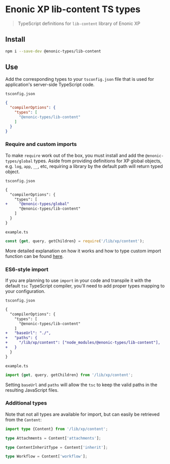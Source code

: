 # Enonic XP lib-content TS types

> TypeScript definitions for `lib-content` library of Enonic XP

## Install

```bash
npm i --save-dev @enonic-types/lib-content
```

## Use

Add the corresponding types to your `tsconfig.json` file that is used for application's server-side TypeScript code.

`tsconfig.json`

```json
{
  "compilerOptions": {
    "types": [
      "@enonic-types/lib-content"
    ]
  }
}
```

### Require and custom imports

To make `require` work out of the box, you must install and add the `@enonic-types/global` types. Aside from providing definitions for XP
global objects, e.g. `log`, `app`, `__`, etc, requiring a library by the default path will return typed object.

`tsconfig.json`

```diff
{
  "compilerOptions": {
    "types": [
+     "@enonic-types/global"
      "@enonic-types/lib-content"
    ]
  }
}
```

`example.ts`

```ts
const {get, query, getChildren} = require('/lib/xp/content');
```

More detailed explanation on how it works and how to type custom import function can be
found [here](https://developer.enonic.com/docs/xp/stable/api).

### ES6-style import

If you are planning to use `import` in your code and transpile it with the default `tsc` TypeScript compiler, you'll need to add proper
types mapping to your configuration.

`tsconfig.json`

```diff
{
  "compilerOptions": {
    "types": [
      "@enonic-types/lib-content"
    ]
+   "baseUrl": "./",
+   "paths": {
+     "/lib/xp/content": ["node_modules/@enonic-types/lib-content"],
+   }
  }
}
```

`example.ts`

```ts
import {get, query, getChildren} from '/lib/xp/content';
```

Setting `baseUrl` and `paths` will allow the `tsc` to keep the valid paths in the resulting JavaScript files.

### Additional types

Note that not all types are available for import, but can easily be retrieved from the `Content`: 

```ts
import type {Content} from '/lib/xp/content';

type Attachments = Content['attachments'];

type ContentInheritType = Content['inherit'];

type Workflow = Content['workflow'];
```
